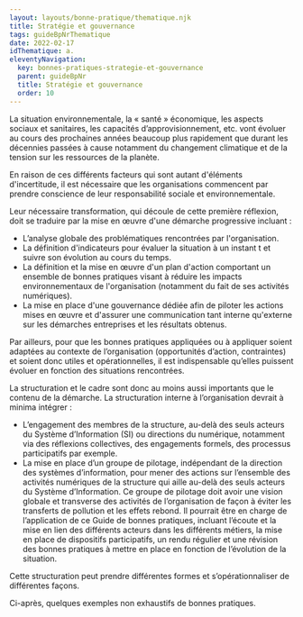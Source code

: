 ```yaml
---
layout: layouts/bonne-pratique/thematique.njk
title: Stratégie et gouvernance
tags: guideBpNrThematique
date: 2022-02-17
idThematique: a.
eleventyNavigation:
  key: bonnes-pratiques-strategie-et-gouvernance
  parent: guideBpNr
  title: Stratégie et gouvernance
  order: 10
---
```


La situation environnementale, la « santé » économique, les aspects sociaux et sanitaires, les capacités d’approvisionnement, etc. vont évoluer au cours des prochaines années beaucoup plus rapidement que durant les décennies passées à cause notamment du changement climatique et de la tension sur les ressources de la planète. 

En raison de ces différents facteurs qui sont autant d'éléments d'incertitude, il est nécessaire que les organisations commencent par prendre conscience de leur responsabilité sociale et environnementale. 

Leur nécessaire transformation, qui découle de cette première réflexion, doit se traduire par la mise en œuvre d'une démarche progressive incluant :
*	L’analyse globale des problématiques rencontrées par l'organisation.
* La définition d'indicateurs pour évaluer la situation à un instant t et suivre son évolution au cours du temps.
* La définition et la mise en œuvre d'un plan d'action comportant un ensemble de bonnes pratiques visant à réduire les impacts environnementaux de l'organisation (notamment du fait de ses activités numériques).
* La mise en place d'une gouvernance dédiée afin de piloter les actions mises en œuvre et d'assurer une communication tant interne qu'externe sur les démarches entreprises et les résultats obtenus.

Par ailleurs, pour que les bonnes pratiques appliquées ou à appliquer soient adaptées au contexte de l’organisation (opportunités d’action, contraintes) et soient donc utiles et opérationnelles, il est indispensable qu’elles puissent évoluer en fonction des situations rencontrées. 

La structuration et le cadre sont donc au moins aussi importants que le contenu de la démarche. La structuration interne à l’organisation devrait à minima intégrer :

- L’engagement des membres de la structure, au-delà des seuls acteurs du Système d’Information (SI) ou directions du numérique, notamment via des réflexions collectives, des engagements formels, des processus participatifs par exemple.
- La mise en place d’un groupe de pilotage, indépendant de la direction des systèmes d’information, pour mener des actions sur l’ensemble des activités numériques de la structure qui aille au-delà des seuls acteurs du Système d’Information. Ce groupe de pilotage doit avoir une vision globale et transverse des activités de l’organisation de façon à éviter les transferts de pollution et les effets rebond. Il pourrait être en charge de l’application de ce Guide de bonnes pratiques, incluant l’écoute et la mise en lien des différents acteurs dans les différents métiers, la mise en place de dispositifs participatifs, un rendu régulier et une révision des bonnes pratiques à mettre en place en fonction de l’évolution de la situation.

Cette structuration peut prendre différentes formes et s’opérationnaliser de différentes façons.

Ci-après, quelques exemples non exhaustifs de bonnes pratiques.
